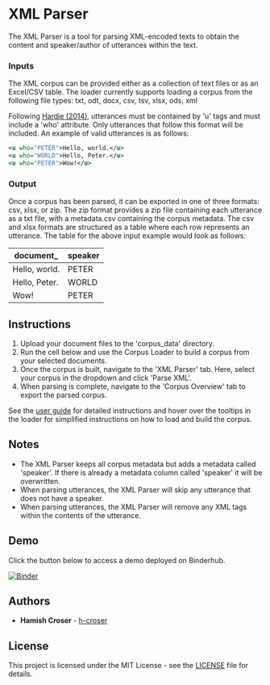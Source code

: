 # XML Parser

The XML Parser is a tool for parsing XML-encoded texts to obtain the content and speaker/author of utterances within the text.

### Inputs

The XML corpus can be provided either as a collection of text files or as an Excel/CSV table.
The loader currently supports loading a corpus from the following file types: txt, odt, docx, csv, tsv, xlsx, ods, xml

Following [Hardie (2014)](https://doi.org/10.2478/icame-2014-0004), utterances must be contained by 'u' tags and must include a 'who' attribute. Only utterances that follow this format will be included.
An example of valid utterances is as follows:

```xml
<u who="PETER">Hello, world.</u>
<u who="WORLD">Hello, Peter.</u>
<u who="PETER">Wow!</u>
```

### Output

Once a corpus has been parsed, it can be exported in one of three formats: csv, xlsx, or zip.
The zip format provides a zip file containing each utterance as a txt file, with a metadata.csv containing the corpus metadata.
The csv and xlsx formats are structured as a table where each row represents an utterance. The table for the above input example would look as follows:

| document_     | speaker |
|---------------|---------|
| Hello, world. | PETER   |
| Hello, Peter. | WORLD   |
| Wow!          | PETER   |

## Instructions

1. Upload your document files to the 'corpus_data' directory.
2. Run the cell below and use the Corpus Loader to build a corpus from your selected documents.
3. Once the corpus is built, navigate to the 'XML Parser' tab. Here, select your corpus in the dropdown and click 'Parse XML'.
4. When parsing is complete, navigate to the 'Corpus Overview' tab to export the parsed corpus.

See the [user guide](Corpus%20Loader%20User%20Guide.pdf) for detailed instructions and hover over the tooltips in the loader for simplified instructions on how to load and build the corpus.

## Notes

- The XML Parser keeps all corpus metadata but adds a metadata called 'speaker'. If there is already a metadata column called 'speaker' it will be overwritten.
- When parsing utterances, the XML Parser will skip any utterance that does not have a speaker.
- When parsing utterances, the XML Parser will remove any XML tags within the contents of the utterance.

## Demo

Click the button below to access a demo deployed on Binderhub.

[![Binder](https://binderhub.atap-binder.cloud.edu.au/badge_logo.svg)](https://binderhub.atap-binder.cloud.edu.au/v2/gh/Australian-Text-Analytics-Platform/xml-parser/main?labpath=parser.ipynb)

## Authors

  - **Hamish Croser** - [h-croser](https://github.com/h-croser)

## License

This project is licensed under the MIT License - see the [LICENSE](LICENSE) file for details.
